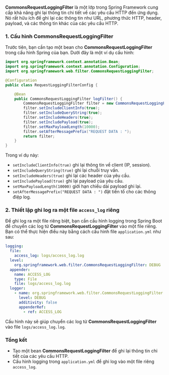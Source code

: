 **CommonsRequestLoggingFilter** là một lớp trong Spring Framework cung cấp khả năng ghi lại thông tin chi tiết về các yêu cầu HTTP đến ứng dụng. Nó rất hữu ích để ghi lại các thông tin như URL, phương thức HTTP, header, payload, và các thông tin khác của các yêu cầu HTTP.

### 1. Cấu hình **CommonsRequestLoggingFilter**

Trước tiên, bạn cần tạo một bean cho **CommonsRequestLoggingFilter** trong cấu hình Spring của bạn. Dưới đây là một ví dụ cấu hình:

```java
import org.springframework.context.annotation.Bean;
import org.springframework.context.annotation.Configuration;
import org.springframework.web.filter.CommonsRequestLoggingFilter;

@Configuration
public class RequestLoggingFilterConfig {

    @Bean
    public CommonsRequestLoggingFilter logFilter() {
        CommonsRequestLoggingFilter filter = new CommonsRequestLoggingFilter();
        filter.setIncludeClientInfo(true);
        filter.setIncludeQueryString(true);
        filter.setIncludeHeaders(true);
        filter.setIncludePayload(true);
        filter.setMaxPayloadLength(10000);
        filter.setAfterMessagePrefix("REQUEST DATA : ");
        return filter;
    }
}
```

Trong ví dụ này:

- `setIncludeClientInfo(true)` ghi lại thông tin về client (IP, session).
- `setIncludeQueryString(true)` ghi lại chuỗi truy vấn.
- `setIncludeHeaders(true)` ghi lại các header của yêu cầu.
- `setIncludePayload(true)` ghi lại payload của yêu cầu.
- `setMaxPayloadLength(10000)` giới hạn chiều dài payload ghi lại.
- `setAfterMessagePrefix("REQUEST DATA : ")` đặt tiền tố cho các thông điệp log.

### 2. Thiết lập ghi log ra một file `access_log` riêng

Để ghi log ra một file riêng biệt, bạn cần cấu hình logging trong Spring Boot để chuyển các log từ **CommonsRequestLoggingFilter** vào một file riêng. Bạn có thể thực hiện điều này bằng cách cấu hình file `application.yml` như sau:

```yaml
logging:
  file:
    access_log: logs/access_log.log
  level:
    org.springframework.web.filter.CommonsRequestLoggingFilter: DEBUG
  appender:
    name: ACCESS_LOG
    type: File
    file: logs/access_log.log
  logger:
    - name: org.springframework.web.filter.CommonsRequestLoggingFilter
      level: DEBUG
      additivity: false
      appenderRef:
        - ref: ACCESS_LOG
```

Cấu hình này sẽ giúp chuyển các log từ **CommonsRequestLoggingFilter** vào file `logs/access_log.log`.

### Tổng kết

- Tạo một bean **CommonsRequestLoggingFilter** để ghi lại thông tin chi tiết của các yêu cầu HTTP.
- Cấu hình logging trong `application.yml` để ghi log vào một file riêng `access_log`.

